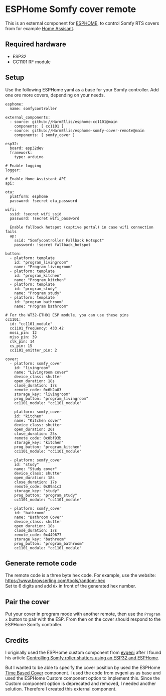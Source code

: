 # ESPHome Somfy cover remote
This is an external component for [ESPHOME](https://esphome.io/), to control Somfy RTS covers from for example [Home Assisant](https://www.home-assistant.io/).

## Required hardware
- ESP32
- CC1101 RF module

## Setup
Use the following ESPHome yaml as a base for your Somfy controller. Add one ore more covers, depending on your needs.

```
esphome:
  name: somfycontroller

external_components:
  - source: github://HarmEllis/esphome-cc1101@main
    components: [ cc1101 ]
  - source: github://HarmEllis/esphome-somfy-cover-remote@main
    components: [ somfy_cover ]

esp32:
  board: esp32dev
  framework:
    type: arduino

# Enable logging
logger:

# Enable Home Assistant API
api:

ota:
  platform: esphome
  password: !secret ota_password

wifi:
  ssid: !secret wifi_ssid
  password: !secret wifi_password

  Enable fallback hotspot (captive portal) in case wifi connection fails
  ap:
    ssid: "Somfycontroller Fallback Hotspot"
    password: !secret fallback_hotspot

button:
  - platform: template
    id: "program_livingroom"
    name: "Program livingroom"
  - platform: template
    id: "program_kitchen"
    name: "Program kitchen"
  - platform: template
    id: "program_study"
    name: "Program study"
  - platform: template
    id: "program_bathroom"
    name: "Program bathroom"

# For the WT32-ETH01 ESP module, you can use these pins
cc1101:
  id: "cc1101_module"
  cc1101_frequency: 433.42
  mosi_pin: 12
  miso_pin: 39
  clk_pin: 14
  cs_pin: 15
  cc1101_emitter_pin: 2

cover:
  - platform: somfy_cover
    id: "livingroom"
    name: "Livingroom cover"
    device_class: shutter
    open_duration: 18s
    close_duration: 17s
    remote_code: 0x6b2a03
    storage_key: "livingroom"
    prog_button: "program_livingroom"
    cc1101_module: "cc1101_module"
  
  - platform: somfy_cover
    id: "kitchen"
    name: "Kitchen cover"
    device_class: shutter
    open_duration: 26s
    close_duration: 25s
    remote_code: 0x0bf93b
    storage_key: "kitchen"
    prog_button: "program_kitchen"
    cc1101_module: "cc1101_module"
  
  - platform: somfy_cover
    id: "study"
    name: "Study cover"
    device_class: shutter
    open_duration: 18s
    close_duration: 17s
    remote_code: 0x09a1c3
    storage_key: "study"
    prog_button: "program_study"
    cc1101_module: "cc1101_module"

  - platform: somfy_cover
    id: "bathroom"
    name: "Bathroom Cover"
    device_class: shutter
    open_duration: 18s
    close_duration: 17s
    remote_code: 0x449677
    storage_key: "bathroom"
    prog_button: "program_bathroom"
    cc1101_module: "cc1101_module"

```

## Generate remote code 
The remote code is a three byte hex code.
For example, use the website: https://www.browserling.com/tools/random-hex  
Set to 6 digits and add `0x` in front of the generated hex number.

## Pair the cover
Put your cover in program mode with another remote, then use the `Program x` button to pair with the ESP. From then on the cover should respond to the ESPHome Somfy controller.

## Credits
I originally used the ESPHome custom component from [evgeni](https://github.com/evgeni/esphome-configs/) after I found his article [Controlling Somfy roller shutters using an ESP32 and ESPHome](https://www.die-welt.net/2021/06/controlling-somfy-roller-shutters-using-an-esp32-and-esphome/).

But I wanted to be able to specify the cover position by used the ESPHome [Time Based Cover](https://esphome.io/components/cover/time_based.html) component. I used the code from evgeni as as base and used the ESPHome Custom component option to implement this. Since the Custom component option is deprecated and removed, I needed another solution. Therefore I created this external component.
